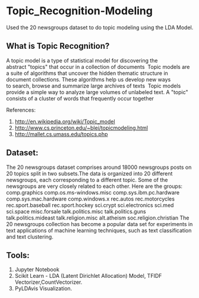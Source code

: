 # Topic_Recognition-Modeling
Used the 20 newsgroups dataset to do topic modeling using the LDA Model.
## What is Topic Recognition?

A topic model is a type of statistical model for discovering the abstract "topics" that occur in a collection of documents 
 Topic models are a suite of algorithms that uncover the hidden thematic structure in document collections. These algorithms help us develop new ways to search, browse and summarize large archives of texts 
Topic models provide a simple way to analyze large volumes of unlabeled text. A "topic" consists of a cluster of words that frequently occur together


References:
1. http://en.wikipedia.org/wiki/Topic_model
2. http://www.cs.princeton.edu/~blei/topicmodeling.html
3. http://mallet.cs.umass.edu/topics.php

## Dataset:

The 20 newsgroups dataset comprises around 18000 newsgroups posts on 20 topics split in two subsets.The data is organized into 20 different newsgroups, each corresponding to a different topic. Some of the newsgroups are very closely related to each other. Here are the groups:
 comp.graphics
 comp.os.ms-windows.misc
 comp.sys.ibm.pc.hardware
 comp.sys.mac.hardware
 comp.windows.x
 rec.autos
 rec.motorcycles
 rec.sport.baseball
 rec.sport.hockey
 sci.crypt
 sci.electronics
 sci.med
 sci.space
 misc.forsale
 talk.politics.misc
 talk.politics.guns
 talk.politics.mideast
 talk.religion.misc
 alt.atheism
 soc.religion.christian
The 20 newsgroups collection has become a popular data set for experiments in text applications of machine learning techniques, such as text classification and text clustering.

## Tools:
1. Jupyter Notebook
2. Scikit Learn - LDA (Latent Dirichlet Allocation) Model, TFIDF Vectorizer,CountVectorizer.
3. PyLDAvis Visualization.
